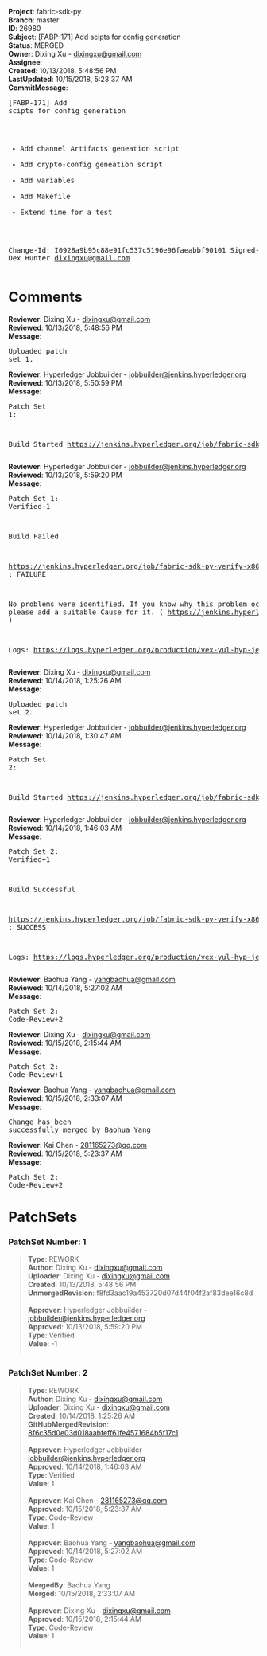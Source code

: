 <strong>Project</strong>: fabric-sdk-py<br><strong>Branch</strong>: master<br><strong>ID</strong>: 26980<br><strong>Subject</strong>: [FABP-171] Add scipts for config generation<br><strong>Status</strong>: MERGED<br><strong>Owner</strong>: Dixing Xu - dixingxu@gmail.com<br><strong>Assignee</strong>:<br><strong>Created</strong>: 10/13/2018, 5:48:56 PM<br><strong>LastUpdated</strong>: 10/15/2018, 5:23:37 AM<br><strong>CommitMessage</strong>:<br><pre>[FABP-171] Add scipts for config generation

* Add channel Artifacts geneation script
* Add crypto-config geneation script
* Add variables
* Add Makefile
* Extend time for a test

Change-Id: I0928a9b95c88e91fc537c5196e96faeabbf90101
Signed-off-by: Dex Hunter <dixingxu@gmail.com>
</pre><h1>Comments</h1><strong>Reviewer</strong>: Dixing Xu - dixingxu@gmail.com<br><strong>Reviewed</strong>: 10/13/2018, 5:48:56 PM<br><strong>Message</strong>: <pre>Uploaded patch set 1.</pre><strong>Reviewer</strong>: Hyperledger Jobbuilder - jobbuilder@jenkins.hyperledger.org<br><strong>Reviewed</strong>: 10/13/2018, 5:50:59 PM<br><strong>Message</strong>: <pre>Patch Set 1:

Build Started https://jenkins.hyperledger.org/job/fabric-sdk-py-verify-x86_64/506/</pre><strong>Reviewer</strong>: Hyperledger Jobbuilder - jobbuilder@jenkins.hyperledger.org<br><strong>Reviewed</strong>: 10/13/2018, 5:59:20 PM<br><strong>Message</strong>: <pre>Patch Set 1: Verified-1

Build Failed 

https://jenkins.hyperledger.org/job/fabric-sdk-py-verify-x86_64/506/ : FAILURE

No problems were identified. If you know why this problem occurred, please add a suitable Cause for it. ( https://jenkins.hyperledger.org/job/fabric-sdk-py-verify-x86_64/506/ )

Logs: https://logs.hyperledger.org/production/vex-yul-hyp-jenkins-3/fabric-sdk-py-verify-x86_64/506</pre><strong>Reviewer</strong>: Dixing Xu - dixingxu@gmail.com<br><strong>Reviewed</strong>: 10/14/2018, 1:25:26 AM<br><strong>Message</strong>: <pre>Uploaded patch set 2.</pre><strong>Reviewer</strong>: Hyperledger Jobbuilder - jobbuilder@jenkins.hyperledger.org<br><strong>Reviewed</strong>: 10/14/2018, 1:30:47 AM<br><strong>Message</strong>: <pre>Patch Set 2:

Build Started https://jenkins.hyperledger.org/job/fabric-sdk-py-verify-x86_64/507/</pre><strong>Reviewer</strong>: Hyperledger Jobbuilder - jobbuilder@jenkins.hyperledger.org<br><strong>Reviewed</strong>: 10/14/2018, 1:46:03 AM<br><strong>Message</strong>: <pre>Patch Set 2: Verified+1

Build Successful 

https://jenkins.hyperledger.org/job/fabric-sdk-py-verify-x86_64/507/ : SUCCESS

Logs: https://logs.hyperledger.org/production/vex-yul-hyp-jenkins-3/fabric-sdk-py-verify-x86_64/507</pre><strong>Reviewer</strong>: Baohua Yang - yangbaohua@gmail.com<br><strong>Reviewed</strong>: 10/14/2018, 5:27:02 AM<br><strong>Message</strong>: <pre>Patch Set 2: Code-Review+2</pre><strong>Reviewer</strong>: Dixing Xu - dixingxu@gmail.com<br><strong>Reviewed</strong>: 10/15/2018, 2:15:44 AM<br><strong>Message</strong>: <pre>Patch Set 2: Code-Review+1</pre><strong>Reviewer</strong>: Baohua Yang - yangbaohua@gmail.com<br><strong>Reviewed</strong>: 10/15/2018, 2:33:07 AM<br><strong>Message</strong>: <pre>Change has been successfully merged by Baohua Yang</pre><strong>Reviewer</strong>: Kai Chen - 281165273@qq.com<br><strong>Reviewed</strong>: 10/15/2018, 5:23:37 AM<br><strong>Message</strong>: <pre>Patch Set 2: Code-Review+2</pre><h1>PatchSets</h1><h3>PatchSet Number: 1</h3><blockquote><strong>Type</strong>: REWORK<br><strong>Author</strong>: Dixing Xu - dixingxu@gmail.com<br><strong>Uploader</strong>: Dixing Xu - dixingxu@gmail.com<br><strong>Created</strong>: 10/13/2018, 5:48:56 PM<br><strong>UnmergedRevision</strong>: f8fd3aac19a453720d07d44f04f2af83dee16c8d<br><br><strong>Approver</strong>: Hyperledger Jobbuilder - jobbuilder@jenkins.hyperledger.org<br><strong>Approved</strong>: 10/13/2018, 5:59:20 PM<br><strong>Type</strong>: Verified<br><strong>Value</strong>: -1<br><br></blockquote><h3>PatchSet Number: 2</h3><blockquote><strong>Type</strong>: REWORK<br><strong>Author</strong>: Dixing Xu - dixingxu@gmail.com<br><strong>Uploader</strong>: Dixing Xu - dixingxu@gmail.com<br><strong>Created</strong>: 10/14/2018, 1:25:26 AM<br><strong>GitHubMergedRevision</strong>: [8f6c35d0e03d018aabfeff61fe4571684b5f17c1](https://github.com/hyperledger/fabric-sdk-py/commit/8f6c35d0e03d018aabfeff61fe4571684b5f17c1)<br><br><strong>Approver</strong>: Hyperledger Jobbuilder - jobbuilder@jenkins.hyperledger.org<br><strong>Approved</strong>: 10/14/2018, 1:46:03 AM<br><strong>Type</strong>: Verified<br><strong>Value</strong>: 1<br><br><strong>Approver</strong>: Kai Chen - 281165273@qq.com<br><strong>Approved</strong>: 10/15/2018, 5:23:37 AM<br><strong>Type</strong>: Code-Review<br><strong>Value</strong>: 1<br><br><strong>Approver</strong>: Baohua Yang - yangbaohua@gmail.com<br><strong>Approved</strong>: 10/14/2018, 5:27:02 AM<br><strong>Type</strong>: Code-Review<br><strong>Value</strong>: 1<br><br><strong>MergedBy</strong>: Baohua Yang<br><strong>Merged</strong>: 10/15/2018, 2:33:07 AM<br><br><strong>Approver</strong>: Dixing Xu - dixingxu@gmail.com<br><strong>Approved</strong>: 10/15/2018, 2:15:44 AM<br><strong>Type</strong>: Code-Review<br><strong>Value</strong>: 1<br><br></blockquote>